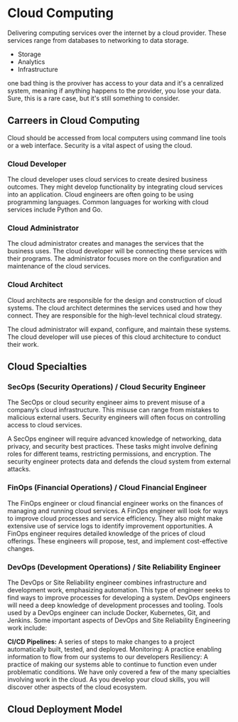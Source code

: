 # Cloud Computing

Delivering computing services over the internet by a cloud provider. These services range from databases to networking to data storage.

- Storage
- Analytics
- Infrastructure

one bad thing is the proviver has access to your data and it's a cenralized system, meaning if anything happens to the provider, you lose your data. Sure, this is a rare case, but it's still something to consider.

## Carreers in Cloud Computing

Cloud should be accessed from local computers using command line tools or a web interface. Security is a vital aspect of using the cloud.

### Cloud Developer

The cloud developer uses cloud services to create desired business outcomes. They might develop functionality by integrating cloud services into an application. Cloud engineers are often going to be using programming languages. Common languages for working with cloud services include Python and Go.

### Cloud Administrator

The cloud administrator creates and manages the services that the business uses. The cloud developer will be connecting these services with their programs. The administrator focuses more on the configuration and maintenance of the cloud services.

### Cloud Architect

Cloud architects are responsible for the design and construction of cloud systems. The cloud architect determines the services used and how they connect. They are responsible for the high-level technical cloud strategy.

The cloud administrator will expand, configure, and maintain these systems. The cloud developer will use pieces of this cloud architecture to conduct their work.

## Cloud Specialties

### SecOps (Security Operations) / Cloud Security Engineer

The SecOps or cloud security engineer aims to prevent misuse of a company’s cloud infrastructure. This misuse can range from mistakes to malicious external users. Security engineers will often focus on controlling access to cloud services.

A SecOps engineer will require advanced knowledge of networking, data privacy, and security best practices. These tasks might involve defining roles for different teams, restricting permissions, and encryption. The security engineer protects data and defends the cloud system from external attacks.

### FinOps (Financial Operations) / Cloud Financial Engineer

The FinOps engineer or cloud financial engineer works on the finances of managing and running cloud services. A FinOps engineer will look for ways to improve cloud processes and service efficiency. They also might make extensive use of service logs to identify improvement opportunities. A FinOps engineer requires detailed knowledge of the prices of cloud offerings. These engineers will propose, test, and implement cost-effective changes.

### DevOps (Development Operations) / Site Reliability Engineer

The DevOps or Site Reliability engineer combines infrastructure and development work, emphasizing automation. This type of engineer seeks to find ways to improve processes for developing a system. DevOps engineers will need a deep knowledge of development processes and tooling. Tools used by a DevOps engineer can include Docker, Kubernetes, Git, and Jenkins. Some important aspects of DevOps and Site Reliability Engineering work include:

**CI/CD Pipelines:** A series of steps to make changes to a project automatically built, tested, and deployed.
Monitoring: A practice enabling information to flow from our systems to our developers
Resiliency: A practice of making our systems able to continue to function even under problematic conditions.
We have only covered a few of the many specialties involving work in the cloud. As you develop your cloud skills, you will discover other aspects of the cloud ecosystem.

## Cloud Deployment Model